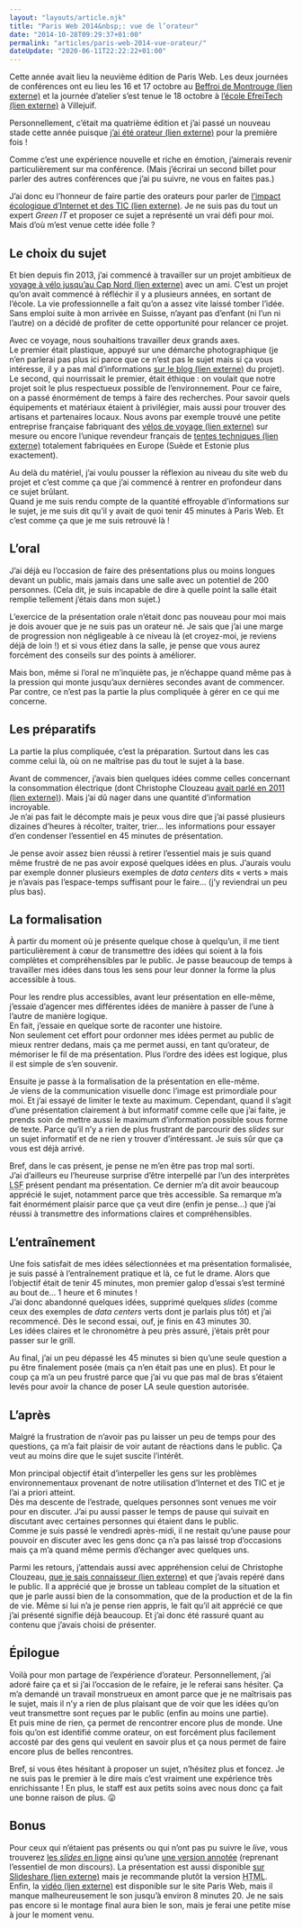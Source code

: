 ```yaml
---
layout: "layouts/article.njk"
title: "Paris Web 2014&nbsp;: vue de l’orateur"
date: "2014-10-28T09:29:37+01:00"
permalink: "articles/paris-web-2014-vue-orateur/"
dateUpdate: "2020-06-11T22:22:22+01:00"
---
```


<p>Cette année avait lieu la neuvième édition de Paris Web. Les deux journées de conférences ont eu lieu les 16 et 17 octobre au <a href="https://www.beffroidemontrouge.com/" rel="external">Beffroi de Montrouge <span class="screen-reader-text">(lien externe)</span></a> et la journée d’atelier s’est tenue le 18 octobre à <a href="https://www.efrei.fr/" rel="external">l’école EfreiTech <span class="screen-reader-text">(lien externe)</span></a> à Villejuif.</p>
<p>Personnellement, c’était ma quatrième édition et j’ai passé un nouveau stade cette année puisque <a href="https://www.paris-web.fr/2014/conferences/internet-et-les-tic-pas-tres-ecologique.php" rel="external">j’ai été orateur <span class="screen-reader-text">(lien externe)</span></a> pour la première fois&nbsp;!</p>
<p>Comme c’est une expérience nouvelle et riche en émotion, j’aimerais revenir particulièrement sur ma conférence. (Mais j’écrirai un second billet pour parler des autres conférences que j’ai pu suivre, ne vous en faites pas.)</p>
<p>J’ai donc eu l’honneur de faire partie des orateurs pour parler de <a href="https://www.paris-web.fr/2014/conferences/internet-et-les-tic-pas-tres-ecologique.php" rel="external">l’impact écologique d’Internet et des <abbr title="Technologies de l'Information et de la Communication">TIC</abbr> <span class="screen-reader-text">(lien externe)</span></a>. Je ne suis pas du tout un expert <em>Green IT</em> et proposer ce sujet a représenté un vrai défi pour moi. Mais d’où m’est venue cette idée folle&nbsp;?</p>
<h2>Le choix du sujet</h2>
<p>Et bien depuis fin 2013, j’ai commencé à travailler sur un projet ambitieux de <a href="https://continuums.ma3yt.com/projet/"rel="external">voyage à vélo jusqu’au Cap Nord <span class="screen-reader-text">(lien externe)</span></a> avec un ami. C’est un projet qu’on avait commencé à réfléchir il y a plusieurs années, en sortant de l’école. La vie professionnelle a fait qu’on a assez vite laissé tomber l’idée. Sans emploi suite à mon arrivée en Suisse, n’ayant pas d’enfant (ni l’un ni l’autre) on a décidé de profiter de cette opportunité pour relancer ce projet.</p>
<p>Avec ce voyage, nous souhaitions travailler deux grands axes.<br />
Le premier était plastique, appuyé sur une démarche photographique (je n’en parlerai pas plus ici parce que ce n’est pas le sujet mais si ça vous intéresse, il y a pas mal d’informations <a href="http://continuums.ma3yt.com/blog"rel="external">sur le blog <span class="screen-reader-text">(lien externe)</span></a> du projet).<br />
Le second, qui nourrissait le premier, était éthique&nbsp;: on voulait que notre projet soit le plus respectueux possible de l’environnement. Pour ce faire, on a passé énormément de temps à faire des recherches. Pour savoir quels équipements et matériaux étaient à privilégier, mais aussi pour trouver des artisans et partenaires locaux. Nous avons par exemple trouvé une petite entreprise française fabriquant des <a href="http://vagabondecycles.com/"rel="external">vélos de voyage <span class="screen-reader-text">(lien externe)</span></a> sur mesure ou encore l’unique revendeur français de <a href="https://www.tentes4saisons.com/fr/"rel="external">tentes techniques <span class="screen-reader-text">(lien externe)</span></a> totalement fabriquées en Europe (Suède et Estonie plus exactement).</p>
<p>Au delà du matériel, j’ai voulu pousser la réflexion au niveau du site web du projet et c’est comme ça que j’ai commencé à rentrer en profondeur dans ce sujet brûlant.<br />
Quand je me suis rendu compte de la quantité effroyable d’informations sur le sujet, je me suis dit qu’il y avait de quoi tenir 45 minutes à Paris Web. Et c’est comme ça que je me suis retrouvé là&nbsp;!</p>
<h2>L’oral</h2>
<p>J’ai déjà eu l’occasion de faire des présentations plus ou moins longues devant un public, mais jamais dans une salle avec un potentiel de 200 personnes. (Cela dit, je suis incapable de dire à quelle point la salle était remplie tellement j’étais dans mon sujet.)</p>
<p>L’exercice de la présentation orale n’était donc pas nouveau pour moi mais je dois avouer que je ne suis pas un orateur né. Je sais que j’ai une marge de progression non négligeable à ce niveau là (et croyez-moi, je reviens déjà de loin&nbsp;!) et si vous étiez dans la salle, je pense que vous aurez forcément des conseils sur des points à améliorer.</p>
<p>Mais bon, même si l’oral ne m’inquiète pas, je n’échappe quand même pas à la pression qui monte jusqu’aux dernières secondes avant de commencer. Par contre, ce n’est pas la partie la plus compliquée à gérer en ce qui me concerne.</p>
<h2>Les préparatifs</h2>
<p>La partie la plus compliquée, c’est la préparation. Surtout dans les cas comme celui là, où on ne maîtrise pas du tout le sujet à la base.</p>
<p>Avant de commencer, j’avais bien quelques idées comme celles concernant la consommation électrique (dont Christophe Clouzeau <a href="https://www.paris-web.fr/2011/conferences/le-web-developpement-durable-green-it-a-toutes-les-sauces.php"rel="external">avait parlé en 2011 <span class="screen-reader-text">(lien externe)</span></a>). Mais j’ai dû nager dans une quantité d’information incroyable.<br />
Je n’ai pas fait le décompte mais je peux vous dire que j’ai passé plusieurs dizaines d’heures à récolter, traiter, trier… les informations pour essayer d’en condenser l’essentiel en 45 minutes de présentation.</p>
<p>Je pense avoir assez bien réussi à retirer l’essentiel mais je suis quand même frustré de ne pas avoir exposé quelques idées en plus. J’aurais voulu par exemple donner plusieurs exemples de <em>data centers</em> dits «&nbsp;verts&nbsp;» mais je n’avais pas l’espace-temps suffisant pour le faire… (j’y reviendrai un peu plus bas).</p>
<h2>La formalisation</h2>
<p>À partir du moment où je présente quelque chose à quelqu’un, il me tient particulièrement à cœur de transmettre des idées qui soient à la fois complètes et compréhensibles par le public. Je passe beaucoup de temps à travailler mes idées dans tous les sens pour leur donner la forme la plus accessible à tous.</p>
<p>Pour les rendre plus accessibles, avant leur présentation en elle-même, j’essaie d’agencer mes différentes idées de manière à passer de l’une à l’autre de manière logique.<br />
En fait, j’essaie en quelque sorte de raconter une histoire.<br />
Non seulement cet effort pour ordonner mes idées permet au public de mieux rentrer dedans, mais ça me permet aussi, en tant qu’orateur, de mémoriser le fil de ma présentation. Plus l’ordre des idées est logique, plus il est simple de s’en souvenir.</p>
<p>Ensuite je passe à la formalisation de la présentation en elle-même.<br />
Je viens de la communication visuelle donc l’image est primordiale pour moi. Et j’ai essayé de limiter le texte au maximum. Cependant, quand il s’agit d’une présentation clairement à but informatif comme celle que j’ai faite, je prends soin de mettre aussi le maximum d’information possible sous forme de texte. Parce qu’il n’y a rien de plus frustrant de parcourir des <em>slides</em> sur un sujet informatif et de ne rien y trouver d’intéressant. Je suis sûr que ça vous est déjà arrivé.</p>
<p>Bref, dans le cas présent, je pense ne m’en être pas trop mal sorti.<br />
J’ai d’ailleurs eu l’heureuse surprise d’être interpellé par l’un des interprètes <abbr title="Langue des Signes Française">LSF</abbr> présent pendant ma présentation. Ce dernier m’a dit avoir beaucoup apprécié le sujet, notamment parce que très accessible. Sa remarque m’a fait énormément plaisir parce que ça veut dire (enfin je pense…) que j’ai réussi à transmettre des informations claires et compréhensibles.</p>
<h2>L’entraînement</h2>
<p>Une fois satisfait de mes idées sélectionnées et ma présentation formalisée, je suis passé à l’entraînement pratique et là, ce fut le drame. Alors que l’objectif était de tenir 45 minutes, mon premier galop d’essai s’est terminé au bout de… 1 heure et 6 minutes&nbsp;!<br />
J’ai donc abandonné quelques idées, supprimé quelques <em>slides</em> (comme ceux des exemples de <em>data centers</em> verts dont je parlais plus tôt) et j’ai recommencé. Dès le second essai, ouf, je finis en 43 minutes 30.<br />
Les idées claires et le chronomètre à peu près assuré, j’étais prêt pour passer sur le grill.</p>
<p>Au final, j’ai un peu dépassé les 45 minutes si bien qu’une seule question a pu être finalement posée (mais ça n’en était pas une en plus). Et pour le coup ça m’a un peu frustré parce que j’ai vu que pas mal de bras s’étaient levés pour avoir la chance de poser LA seule question autorisée.</p>
<h2>L’après</h2>
<p>Malgré la frustration de n’avoir pas pu laisser un peu de temps pour des questions, ça m’a fait plaisir de voir autant de réactions dans le public. Ça veut au moins dire que le sujet suscite l’intérêt.</p>
<p>Mon principal objectif était d’interpeller les gens sur les problèmes environnementaux provenant de notre utilisation d’Internet et des TIC et je l’ai a priori atteint.<br />
Dès ma descente de l’estrade, quelques personnes sont venues me voir pour en discuter. J’ai pu aussi passer le temps de pause qui suivait en discutant avec certaines personnes qui étaient dans le public.<br />
Comme je suis passé le vendredi après-midi, il ne restait qu’une pause pour pouvoir en discuter avec les gens donc ça n’a pas laissé trop d’occasions mais ça m’a quand même permis d’échanger avec quelques uns.</p>
<p>Parmi les retours, j’attendais aussi avec appréhension celui de Christophe Clouzeau, <a href="https://www.webdeveloppementdurable.com/author/webdurableadmin/"rel="external">que je sais connaisseur <span class="screen-reader-text">(lien externe)</span></a> et que j’avais repéré dans le public. Il a apprécié que je brosse un tableau complet de la situation et que je parle aussi bien de la consommation, que de la production et de la fin de vie. Même si lui n’a je pense rien appris, le fait qu’il ait apprécié ce que j’ai présenté signifie déjà beaucoup. Et j’ai donc été rassuré quant au contenu que j’avais choisi de présenter.</p>
<h2>Épilogue</h2>
<p>Voilà pour mon partage de l’expérience d’orateur. Personnellement, j’ai adoré faire ça et si j’ai l’occasion de le refaire, je le referai sans hésiter. Ça m’a demandé un travail monstrueux en amont parce que je ne maîtrisais pas le sujet, mais il n’y a rien de plus plaisant que de voir que les idées qu’on veut transmettre sont reçues par le public (enfin au moins une partie).<br />
Et puis mine de rien, ça permet de rencontrer encore plus de monde. Une fois qu’on est identifié comme orateur, on est forcément plus facilement accosté par des gens qui veulent en savoir plus et ça nous permet de faire encore plus de belles rencontres.</p>
<p>Bref, si vous êtes hésitant à proposer un sujet, n’hésitez plus et foncez. Je ne suis pas le premier à le dire mais c’est vraiment une expérience très enrichissante&nbsp;! En plus, le staff est aux petits soins avec nous donc ça fait une bonne raison de plus. <span role="img" aria-label="Tire la langue">😛</span></p>
<h2>Bonus</h2>
<p>Pour ceux qui n’étaient pas présents ou qui n’ont pas pu suivre le <em>live</em>, vous trouverez <a href="/pw2014/">les <em>slides</em> en ligne</a> ainsi qu’une <a href="/pw2014/print.html">une version annotée</a> (reprenant l’essentiel de mon discours). La présentation est aussi disponible <a href="https://fr.slideshare.net/klohFR/internet-etlesticpastresecologiques" rel="external">sur Slideshare <span class="screen-reader-text">(lien externe)</span></a> mais je recommande plutôt la version <abbr title="Hypertext Markup Language">HTML</abbr>.<br />
Enfin, la <a href="https://www.paris-web.fr/2014/conferences/internet-et-les-tic-pas-tres-ecologique.php" rel="external">vidéo <span class="screen-reader-text">(lien externe)</span></a> est disponible sur le site Paris Web, mais il manque malheureusement le son jusqu’à environ 8 minutes 20. Je ne sais pas encore si le montage final aura bien le son, mais je ferai une petite mise à jour le moment venu.</p>
